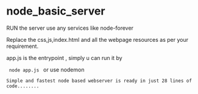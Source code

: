 ﻿# node_basic_server
RUN the server use any services like node-forever

Replace the css,js,index.html and all the webpage resources as per your requirement.

app.js is the entrypoint , simply u can run it by 
  
  <code> node app.js  </code>
    or use nodemon
    
    
    Simple and fastest node based webserver is ready in just 28 lines of code........
